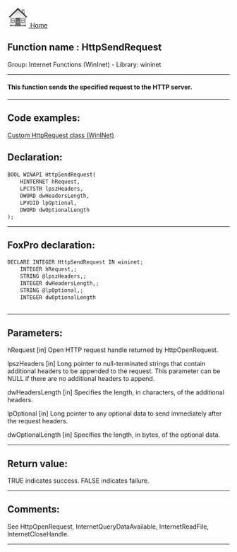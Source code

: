 [<img src="../../images/home.png"> Home ](https://github.com/VFPX/Win32API)  

## Function name : HttpSendRequest
Group: Internet Functions (WinInet) - Library: wininet    
***  


#### This function sends the specified request to the HTTP server.
***  


## Code examples:
[Custom HttpRequest class (WinINet)](../../samples/sample_185.md)  

## Declaration:
```foxpro  
BOOL WINAPI HttpSendRequest(
	HINTERNET hRequest,
	LPCTSTR lpszHeaders,
	DWORD dwHeadersLength,
	LPVOID lpOptional,
	DWORD dwOptionalLength
);  
```  
***  


## FoxPro declaration:
```foxpro  
DECLARE INTEGER HttpSendRequest IN wininet;
	INTEGER hRequest,;
	STRING @lpszHeaders,;
	INTEGER dwHeadersLength,;
	STRING @lpOptional,;
	INTEGER dwOptionalLength
  
```  
***  


## Parameters:
hRequest 
[in] Open HTTP request handle returned by HttpOpenRequest. 

lpszHeaders 
[in] Long pointer to null-terminated strings that contain additional headers to be appended to the request. This parameter can be NULL if there are no additional headers to append. 

dwHeadersLength 
[in] Specifies the length, in characters, of the additional headers. 

lpOptional 
[in] Long pointer to any optional data to send immediately after the request headers. 

dwOptionalLength 
[in] Specifies the length, in bytes, of the optional data.   
***  


## Return value:
TRUE indicates success. FALSE indicates failure.   
***  


## Comments:
See HttpOpenRequest, InternetQueryDataAvailable, InternetReadFile, InternetCloseHandle.  
  
***  

